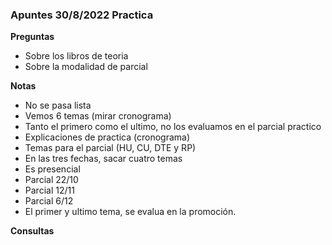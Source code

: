 ### Apuntes 30/8/2022 Practica

**Preguntas**
- Sobre los libros de teoria
- Sobre la modalidad de parcial

**Notas**

- No se pasa lista
- Vemos 6 temas (mirar cronograma)
- Tanto el primero como el ultimo, no los evaluamos en el parcial practico
- Explicaciones de practica (cronograma)
- Temas para el parcial (HU, CU, DTE y RP)
- En las tres fechas, sacar cuatro temas
- Es presencial
- Parcial 22/10
- Parcial 12/11
- Parcial 6/12
- El primer y ultimo tema, se evalua en la promoción.
  
**Consultas**

